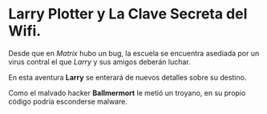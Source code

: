 ﻿# Larry Plotter y La Clave Secreta del Wifi.

Desde que en *Matrix* hubo un bug, la escuela se encuentra asediada por un virus
contral el que *Larry* y sus amigos deberán luchar.

En esta aventura **Larry** se enterará de nuevos detalles sobre su destino.

Como el malvado hacker **Ballmermort** le metió un troyano,
en su propio código podría esconderse malware.